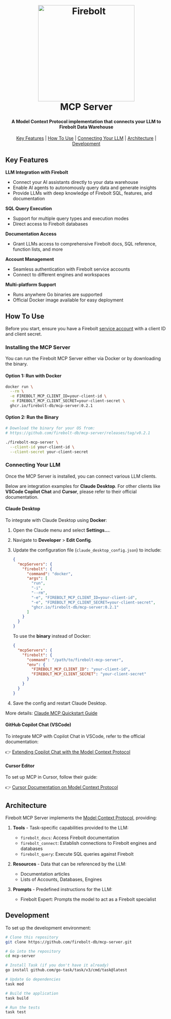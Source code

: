 <h1 align="center">
  <br>
  <a href="https://www.firebolt.io"><img src="https://cdn.prod.website-files.com/5e8a264ceaf4870394477fc7/5e8a264ceaf4879f75477fdd_logo_website.svg" alt="Firebolt" width="300"></a>
  <br>
  MCP Server
  <br>
</h1>

<h4 align="center">
A Model Context Protocol implementation that connects your LLM to Firebolt Data Warehouse
</h4>

<p align="center">
  <a href="#key-features">Key Features</a> |
  <a href="#how-to-use">How To Use</a> |
  <a href="#connecting-your-llm">Connecting Your LLM</a> |
  <a href="#architecture">Architecture</a> |
  <a href="#development">Development</a>
</p>

## Key Features

**LLM Integration with Firebolt**

- Connect your AI assistants directly to your data warehouse  
- Enable AI agents to autonomously query data and generate insights  
- Provide LLMs with deep knowledge of Firebolt SQL, features, and documentation

**SQL Query Execution**

- Support for multiple query types and execution modes  
- Direct access to Firebolt databases

**Documentation Access**

- Grant LLMs access to comprehensive Firebolt docs, SQL reference, function lists, and more

**Account Management**

- Seamless authentication with Firebolt service accounts  
- Connect to different engines and workspaces

**Multi-platform Support**

- Runs anywhere Go binaries are supported  
- Official Docker image available for easy deployment

## How To Use

Before you start, ensure you have a Firebolt [service account](https://docs.firebolt.io/Guides/managing-your-organization/service-accounts.html) with a client ID and client secret.

### Installing the MCP Server

You can run the Firebolt MCP Server either via Docker or by downloading the binary.

#### Option 1: Run with Docker

[//]: # (x-release-please-start-version)
```bash
docker run \
  --rm \
  -e FIREBOLT_MCP_CLIENT_ID=your-client-id \
  -e FIREBOLT_MCP_CLIENT_SECRET=your-client-secret \
  ghcr.io/firebolt-db/mcp-server:0.2.1
```
[//]: # (x-release-please-end)

#### Option 2: Run the Binary

[//]: # (x-release-please-start-version)
```bash
# Download the binary for your OS from:
# https://github.com/firebolt-db/mcp-server/releases/tag/v0.2.1

./firebolt-mcp-server \
  --client-id your-client-id \
  --client-secret your-client-secret
```
[//]: # (x-release-please-end)

### Connecting Your LLM

Once the MCP Server is installed, you can connect various LLM clients.

Below are integration examples for **Claude Desktop**.
For other clients like **VSCode Copilot Chat** and **Cursor**, please refer to their official documentation.

#### Claude Desktop

To integrate with Claude Desktop using **Docker**:

1. Open the Claude menu and select **Settings…**.
2. Navigate to **Developer** > **Edit Config**.
3. Update the configuration file (`claude_desktop_config.json`) to include:

    [//]: # (x-release-please-start-version)
    ```json
    {
      "mcpServers": {
        "firebolt": {
          "command": "docker",
          "args": [
            "run",
            "-i",
            "--rm",
            "-e", "FIREBOLT_MCP_CLIENT_ID=your-client-id",
            "-e", "FIREBOLT_MCP_CLIENT_SECRET=your-client-secret",
            "ghcr.io/firebolt-db/mcp-server:0.2.1"
          ]
        }
      }
    }
    ```
    [//]: # (x-release-please-end)

    To use the **binary** instead of Docker:

    ```json
    {
      "mcpServers": {
        "firebolt": {
          "command": "/path/to/firebolt-mcp-server",
          "env": {
            "FIREBOLT_MCP_CLIENT_ID": "your-client-id",
            "FIREBOLT_MCP_CLIENT_SECRET": "your-client-secret"
          }
        }
      }
    }
    ```

4. Save the config and restart Claude Desktop.

More details: [Claude MCP Quickstart Guide](https://modelcontextprotocol.io/quickstart/user)

#### GitHub Copilot Chat (VSCode)

To integrate MCP with Copilot Chat in VSCode, refer to the official documentation:

👉 [Extending Copilot Chat with the Model Context Protocol](https://docs.github.com/en/copilot/customizing-copilot/extending-copilot-chat-with-mcp)

#### Cursor Editor

To set up MCP in Cursor, follow their guide:

👉 [Cursor Documentation on Model Context Protocol](https://docs.cursor.com/context/model-context-protocol)

## Architecture

Firebolt MCP Server implements the [Model Context Protocol](https://modelcontextprotocol.io/introduction), providing:

1. **Tools** - Task-specific capabilities provided to the LLM:
    - `firebolt_docs`: Access Firebolt documentation
    - `firebolt_connect`: Establish connections to Firebolt engines and databases
    - `firebolt_query`: Execute SQL queries against Firebolt

2. **Resources** - Data that can be referenced by the LLM:
    - Documentation articles
    - Lists of Accounts, Databases, Engines

3. **Prompts** - Predefined instructions for the LLM:
    - Firebolt Expert: Prompts the model to act as a Firebolt specialist

## Development

To set up the development environment:

```bash
# Clone this repository
git clone https://github.com/firebolt-db/mcp-server.git

# Go into the repository
cd mcp-server

# Install Task (if you don't have it already)
go install github.com/go-task/task/v3/cmd/task@latest

# Update Go dependencies
task mod

# Build the application
task build

# Run the tests
task test
```
